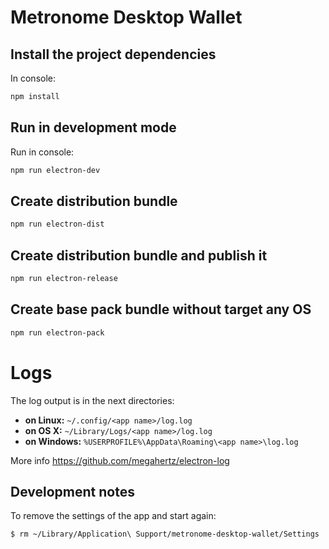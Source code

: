 # Metronome Desktop Wallet

## Install the project dependencies

In console:

```bash
npm install
```

## Run in development mode

Run in console:

```bash
npm run electron-dev
```

## Create distribution bundle

```bash
npm run electron-dist
```

## Create distribution bundle and publish it

```bash
npm run electron-release
```

## Create base pack bundle without target any OS

```bash
npm run electron-pack
```

# Logs

The log output is in the next directories:

 * **on Linux:** `~/.config/<app name>/log.log`
 * **on OS X:** `~/Library/Logs/<app name>/log.log`
 * **on Windows:** `%USERPROFILE%\AppData\Roaming\<app name>\log.log`

More info https://github.com/megahertz/electron-log

## Development notes

To remove the settings of the app and start again:

```
$ rm ~/Library/Application\ Support/metronome-desktop-wallet/Settings
```
